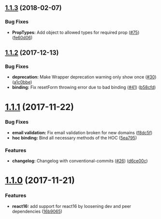 <a name="1.1.3"></a>
## [1.1.3](https://github.com/formsy/formsy-react/compare/v1.1.2...v1.1.3) (2018-02-07)

### Bug Fixes

* **PropTypes:** Add object to allowed types for required prop ([#75](https://github.com/formsy/formsy-react/pull/75)) ([fe60d06](https://github.com/formsy/formsy-react/commit/fe60d06))


<a name="1.1.2"></a>
## [1.1.2](https://github.com/formsy/formsy-react/compare/v1.1.1...v1.1.2) (2017-12-13)

### Bug Fixes

* **deprecation:** Make Wrapper deprecation warning only show once ([#30](https://github.com/formsy/formsy-react/issues/30)) ([a1c0bbe](https://github.com/formsy/formsy-react/commit/a1c0bbe))
* **binding:** Fix resetForm throwing error due to bad binding ([#41](https://github.com/formsy/formsy-react/issues/41)) ([b58cfd](https://github.com/formsy/formsy-react/commit/b58cfd))

<a name="1.1.1"></a>
# [1.1.1](https://github.com/formsy/formsy-react/compare/v1.1.0...v1.1.1) (2017-11-22)

### Bug Fixes

* **email validation:** Fix email validation broken for new domains ([f8dc5f](https://github.com/formsy/formsy-react/commit/f8dc5f))
* **hoc binding:** Bind all necessary methods of the HOC ([5ea795](https://github.com/formsy/formsy-react/commit/5ea795))

### Features

* **changelog:** Changelog with conventional-commits ([#26](https://github.com/formsy/formsy-react/issues/26)) ([d6ce00c](https://github.com/formsy/formsy-react/commit/d6ce00c))

<a name="1.1.0"></a>
# [1.1.0](https://github.com/formsy/formsy-react/compare/v1.0.2...v1.1.0) (2017-11-21)


### Features

* **react16:** add support for react16 by loosening dev and peer dependencies ([16b9065](https://github.com/formsy/formsy-react/commit/16b9065))




